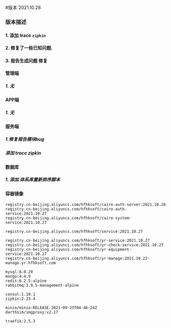 #版本 2021.10.28

### 版本描述
#### 1. 添加 trace `zipkin`
#### 2. 修复了一些已知问题.
#### 3. 报告生成问题 修复

#### 管理端
##### 1. 无

#### APP端
##### 1. 无

#### 服务端
##### 1.修复报告模块bug
##### 添加 trace zipkin 

#### 数据库
##### 1. 添加 体系库重新排序脚本

#### 容器镜像
```text
registry.cn-beijing.aliyuncs.com/hfhksoft/cairo-auth-server:2021.10.26
registry.cn-beijing.aliyuncs.com/hfhksoft/cairo-auth-service:2021.10.27
registry.cn-beijing.aliyuncs.com/hfhksoft/cairo-system-service:2021.10.27

registry.cn-beijing.aliyuncs.com/hfhksoft/service:2021.10.27

registry.cn-beijing.aliyuncs.com/hfhksoft/yr-service:2021.10.27
registry.cn-beijing.aliyuncs.com/hfhksoft/yr-check-service:2021.10.27
registry.cn-beijing.aliyuncs.com/hfhksoft/yr-equipment-service:2021.10.27
registry.cn-beijing.aliyuncs.com/hfhksoft/yr-manage:2021.10.22-manage.yr.hfhksoft.com 

mysql:8.0.20
mongo:4.4.9
redis:6.2.5-alpine
rabbitmq:3.9.5-management-alpine

consul:1.10.1
zipkin:2.23.4

minio/minio:RELEASE.2021-09-23T04-46-24Z 
darthsim/imgproxy:v2.17

traefik:2.5.3
```